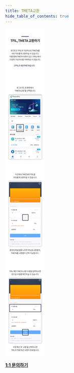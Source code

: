 ```yaml
---
title: TMETA교환
hide_table_of_contents: true
---
```


[//]: # (Tfil提现)


![alt 属性文本](../../../../../../static/img/beginner/tfil_tmeta/TMETAchenge.jpg)

**[1:1 문의하기](http://pf.kakao.com/_xgkzBb)**

